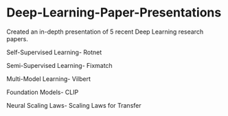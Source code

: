 # Deep-Learning-Paper-Presentations

Created an in-depth presentation of 5 recent Deep Learning research papers. 

Self-Supervised Learning- Rotnet

Semi-Supervised Learning- Fixmatch

Multi-Model Learning- Vilbert

Foundation Models- CLIP

Neural Scaling Laws- Scaling Laws for Transfer
